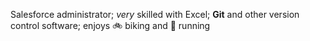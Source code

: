 Salesforce administrator; _very_ skilled with Excel; **Git** and other version control software; enjoys 🚲 biking and 🏃 running

